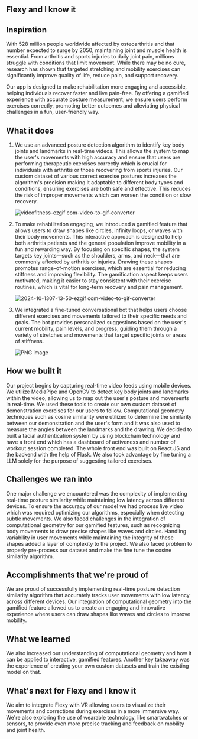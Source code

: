 ## Flexy and I know it

## Inspiration

With 528 million people worldwide affected by osteoarthritis and that number expected to surge by 2050, maintaining joint and muscle health is essential. From arthritis and sports injuries to daily joint pain, millions struggle with conditions that limit movement. While there may be no cure, research has shown that targeted stretching and mobility exercises can significantly improve quality of life, reduce pain, and support recovery.

Our app is designed to make rehabilitation more engaging and accessible, helping individuals recover faster and live pain-free. By offering a gamified experience with accurate posture measurement, we ensure users perform exercises correctly, promoting better outcomes and alleviating physical challenges in a fun, user-friendly way.

## What it does

1. We use an advanced posture detection algorithm to identify key body joints and landmarks in real-time videos. This allows the system to map the user's movements with high accuracy and ensure that users are performing therapeutic exercises correctly which is crucial for individuals with arthritis or those recovering from sports injuries. Our custom dataset of various correct exercise postures increases the algorithm's precision making it adaptable to different body types and conditions, ensuring exercises are both safe and effective. This reduces the risk of improper movements which can worsen the condition or slow recovery.

    ![videofitness-ezgif com-video-to-gif-converter](https://github.com/user-attachments/assets/00cf41a7-3317-46a3-bf24-a1322c22c701)



2. To make rehabilitation engaging, we introduced a gamified feature that allows users to draw shapes like circles, infinity loops, or waves with their body movements. This interactive approach is designed to help both arthritis patients and the general population improve mobility in a fun and rewarding way. By focusing on specific shapes, the system targets key joints—such as the shoulders, arms, and neck—that are commonly affected by arthritis or injuries. Drawing these shapes promotes range-of-motion exercises, which are essential for reducing stiffness and improving flexibility. The gamification aspect keeps users motivated, making it easier to stay consistent with their exercise routines, which is vital for long-term recovery and pain management.

   ![2024-10-1307-13-50-ezgif com-video-to-gif-converter](https://github.com/user-attachments/assets/f27ada11-704b-4c63-8573-c9a10eeb9af6)


3. We integrated a fine-tuned conversational bot that helps users choose different exercises and movements tailored to their specific needs and goals. The bot provides personalized suggestions based on the user's current mobility, pain levels, and progress, guiding them through a variety of stretches and movements that target specific joints or areas of stiffness.

   ![PNG image](https://github.com/user-attachments/assets/5d8d61f1-6f48-40d0-8c83-04e9203ea033)

## How we built it

Our project begins by capturing real-time video feeds using mobile devices. We utilize MediaPipe and OpenCV to detect key body joints and landmarks within the video, allowing us to map out the user's posture and movements in real-time. We used these tools to create our own custom dataset of demonstration exercises for our users to follow. Computational geometry techniques such as cosine similarity were utilized to determine the similarity between our demonstration and the user's form and it was also used to measure the angles between the landmarks and the drawing. We decided to built a facial authentication system by using blockchain technology and have a front end which has a dashboard of activeness and number of workout session completed. The whole front end was built on React.JS and the backend with the help of Flask. We also took advantage by fine tuning a LLM solely for the purpose of suggesting tailored exercises.


## Challenges we ran into

One major challenge we encountered was the complexity of implementing real-time posture similarity while maintaining low latency across different devices. To ensure the accuracy of our model we had  process live video which was required optimizing our algorithms, especially when detecting subtle movements. We also faced challenges in the integration of computational geometry for our gamified features, such as recognizing body movements to draw precise shapes like waves and circles. Handling variability in user movements while maintaining the integrity of these shapes added a layer of complexity to the project. We also faced problem to properly pre-process our dataset and make the fine tune the cosine similarity algorithm.

## Accomplishments that we're proud of

We are proud of successfully implementing real-time posture detection similarity algorithm that accurately tracks user movements with low latency across different devices. Our integration of computational geometry into the gamified feature allowed us to create an engaging and innovative experience where users can draw shapes like waves and circles to improve mobility. 

## What we learned

We also increased our understanding of computational geometry and how it can be applied to interactive, gamified features. Another key takeaway was the experience of creating your own custom datasets and train the existing model on that.

## What's next for **Flexy and I know it**

We aim to integrate Flexy with VR allowing users to visualize their movements and corrections during exercises in a more immersive way. We're also exploring the use of wearable technology, like smartwatches or sensors, to provide even more precise tracking and feedback on mobility and joint health. 
